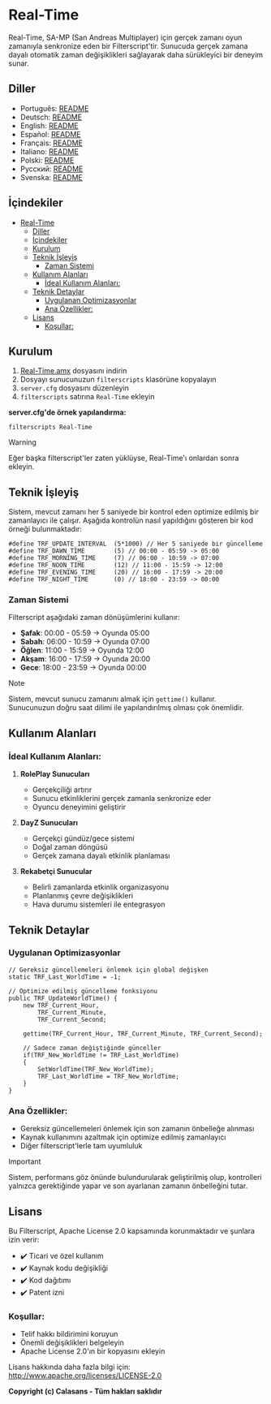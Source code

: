 # Real-Time

Real-Time, SA-MP (San Andreas Multiplayer) için gerçek zamanı oyun zamanıyla senkronize eden bir Filterscript'tir. Sunucuda gerçek zamana dayalı otomatik zaman değişiklikleri sağlayarak daha sürükleyici bir deneyim sunar.

## Diller

- Português: [README](../../)
- Deutsch: [README](../Deutsch/README.md)
- English: [README](../English/README.md)
- Español: [README](../Espanol/README.md)
- Français: [README](../Francais/README.md)
- Italiano: [README](../Italiano/README.md)
- Polski: [README](../Polski/README.md)
- Русский: [README](../Русский/README.md)
- Svenska: [README](../Svenska/README.md)

## İçindekiler

- [Real-Time](#real-time)
  - [Diller](#diller)
  - [İçindekiler](#i̇çindekiler)
  - [Kurulum](#kurulum)
  - [Teknik İşleyiş](#teknik-i̇şleyiş)
    - [Zaman Sistemi](#zaman-sistemi)
  - [Kullanım Alanları](#kullanım-alanları)
    - [İdeal Kullanım Alanları:](#i̇deal-kullanım-alanları)
  - [Teknik Detaylar](#teknik-detaylar)
    - [Uygulanan Optimizasyonlar](#uygulanan-optimizasyonlar)
    - [Ana Özellikler:](#ana-özellikler)
  - [Lisans](#lisans)
    - [Koşullar:](#koşullar)

## Kurulum

1. [Real-Time.amx](https://github.com/ocalasans/Real-Time/raw/refs/heads/main/src/Real-Time.amx) dosyasını indirin
2. Dosyayı sunucunuzun `filterscripts` klasörüne kopyalayın
3. `server.cfg` dosyasını düzenleyin
4. `filterscripts` satırına `Real-Time` ekleyin

**server.cfg'de örnek yapılandırma:**
```
filterscripts Real-Time
```

> [!WARNING]
> Eğer başka filterscript'ler zaten yüklüyse, Real-Time'ı onlardan sonra ekleyin.

## Teknik İşleyiş

Sistem, mevcut zamanı her 5 saniyede bir kontrol eden optimize edilmiş bir zamanlayıcı ile çalışır. Aşağıda kontrolün nasıl yapıldığını gösteren bir kod örneği bulunmaktadır:

```pawn
#define TRF_UPDATE_INTERVAL  (5*1000) // Her 5 saniyede bir güncelleme
#define TRF_DAWN_TIME        (5) // 00:00 - 05:59 -> 05:00
#define TRF_MORNING_TIME     (7) // 06:00 - 10:59 -> 07:00
#define TRF_NOON_TIME        (12) // 11:00 - 15:59 -> 12:00
#define TRF_EVENING_TIME     (20) // 16:00 - 17:59 -> 20:00
#define TRF_NIGHT_TIME       (0) // 18:00 - 23:59 -> 00:00
```

### Zaman Sistemi

Filterscript aşağıdaki zaman dönüşümlerini kullanır:
- **Şafak**: 00:00 - 05:59 → Oyunda 05:00
- **Sabah**: 06:00 - 10:59 → Oyunda 07:00
- **Öğlen**: 11:00 - 15:59 → Oyunda 12:00
- **Akşam**: 16:00 - 17:59 → Oyunda 20:00
- **Gece**: 18:00 - 23:59 → Oyunda 00:00

> [!NOTE]
> Sistem, mevcut sunucu zamanını almak için `gettime()` kullanır. Sunucunuzun doğru saat dilimi ile yapılandırılmış olması çok önemlidir.

## Kullanım Alanları

### İdeal Kullanım Alanları:

1. **RolePlay Sunucuları**
   - Gerçekçiliği artırır
   - Sunucu etkinliklerini gerçek zamanla senkronize eder
   - Oyuncu deneyimini geliştirir

2. **DayZ Sunucuları**
   - Gerçekçi gündüz/gece sistemi
   - Doğal zaman döngüsü
   - Gerçek zamana dayalı etkinlik planlaması

3. **Rekabetçi Sunucular**
   - Belirli zamanlarda etkinlik organizasyonu
   - Planlanmış çevre değişiklikleri
   - Hava durumu sistemleri ile entegrasyon

## Teknik Detaylar

### Uygulanan Optimizasyonlar

```pawn
// Gereksiz güncellemeleri önlemek için global değişken
static TRF_Last_WorldTime = -1;

// Optimize edilmiş güncelleme fonksiyonu
public TRF_UpdateWorldTime() {
    new TRF_Current_Hour,
        TRF_Current_Minute,
        TRF_Current_Second;
    
    gettime(TRF_Current_Hour, TRF_Current_Minute, TRF_Current_Second);
    
    // Sadece zaman değiştiğinde günceller
    if(TRF_New_WorldTime != TRF_Last_WorldTime)
    {
        SetWorldTime(TRF_New_WorldTime);
        TRF_Last_WorldTime = TRF_New_WorldTime;
    }
}
```

### Ana Özellikler:

- Gereksiz güncellemeleri önlemek için son zamanın önbelleğe alınması
- Kaynak kullanımını azaltmak için optimize edilmiş zamanlayıcı
- Diğer filterscript'lerle tam uyumluluk

> [!IMPORTANT]
> Sistem, performans göz önünde bulundurularak geliştirilmiş olup, kontrolleri yalnızca gerektiğinde yapar ve son ayarlanan zamanın önbelleğini tutar.

## Lisans

Bu Filterscript, Apache License 2.0 kapsamında korunmaktadır ve şunlara izin verir:

- ✔️ Ticari ve özel kullanım
- ✔️ Kaynak kodu değişikliği
- ✔️ Kod dağıtımı
- ✔️ Patent izni

### Koşullar:

- Telif hakkı bildirimini koruyun
- Önemli değişiklikleri belgeleyin
- Apache License 2.0'ın bir kopyasını ekleyin

Lisans hakkında daha fazla bilgi için: http://www.apache.org/licenses/LICENSE-2.0

**Copyright (c) Calasans - Tüm hakları saklıdır**